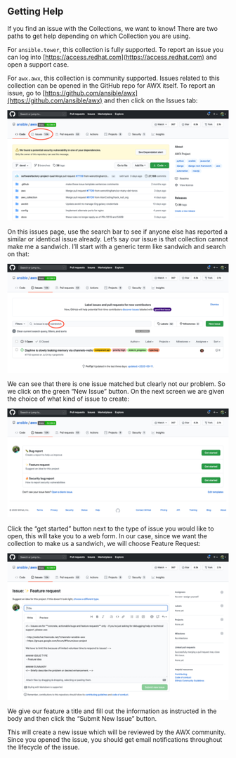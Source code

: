 ## Getting Help

If you find an issue with the Collections, we want to know! There are two paths to get help depending on which Collection you are using.

For `ansible.tower`, this collection is fully supported. To report an issue you can log into [https://access.redhat.com](https://access.redhat.com) and open a support case.

For `awx.awx`, this collection is community supported. Issues related to this collection can be opened in the GitHub repo for AWX itself. To report an issue, go to [https://github.com/ansible/awx](https://github.com/ansible/awx) and then click on the Issues tab:

![GitHub Issues Tab](images/image45.png)


On this issues page, use the search bar to see if anyone else has reported a similar or identical issue already. Let’s say our issue is that collection cannot make me a sandwich. I’ll start with a generic term like sandwich and search on that:

![Sandwich](images/image46.png)


We can see that there is one issue matched but clearly not our problem. So we click on the green “New Issue” button. On the next screen we are given the choice of what kind of issue to create:

![New Issue](images/image47.png)


Click the “get started” button next to the type of issue you would like to open, this will take you to a web form. In our case, since we want the collection to make us a sandwich, we will choose Feature Request:

![Feature Request](images/image48.png)


We give our feature a title and fill out the information as instructed in the body and then click the “Submit New Issue” button.

This will create a new issue which will be reviewed by the AWX community. Since you opened the issue, you should get email notifications throughout the lifecycle of the issue.
